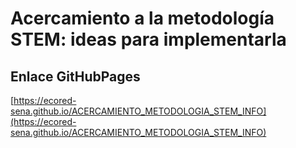 # **Acercamiento a la metodología STEM: ideas para implementarla**

## **Enlace GitHubPages**

[https://ecored-sena.github.io/ACERCAMIENTO_METODOLOGIA_STEM_INFO](https://ecored-sena.github.io/ACERCAMIENTO_METODOLOGIA_STEM_INFO)